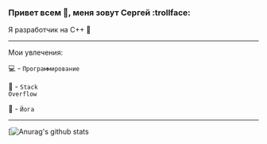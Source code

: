 
### Привет всем 👋, меня зовут Сергей  :trollface:

 Я разработчик на С++ :hammer:

---

Мои увлечения:

:computer: - <code>Программирование</code>

:notebook: - <code>Stack Overflow</code>

:pray: - <code>Йога</code>

---

[![Anurag's github stats](https://github-readme-stats.vercel.app/api?username=sergeyValue&show_icons=true&theme=tokyonight)

<!--
**sergeyValue/sergeyValue** is a ✨ _special_ ✨ repository because its `README.md` (this file) appears on your GitHub profile.
